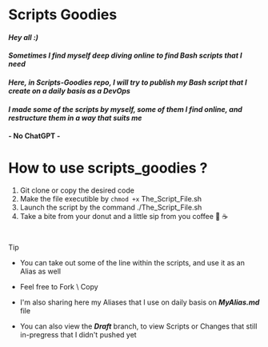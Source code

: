 # Scripts Goodies

#### ___Hey all :)___
#### ___Sometimes I find myself deep diving online to find Bash scripts that I need___
#### ___Here, in Scripts-Goodies repo, I will try to publish my Bash script that I create on a daily basis as a DevOps___
#### ___I made some of the scripts by myself, some of them I find online, and restructure them in a way that suits me___
#### - No ChatGPT -

# 

# How to use scripts_goodies ?
1. Git clone or copy the desired code
2. Make the file executible by `chmod +x` The_Script_File.sh
3. Launch the script by the command ./The_Script_File.sh
4. Take a bite from your donut and a little sip from you coffee 🍩 ☕

#

> [!TIP]
> 
> - You can take out some of the line within the scripts, and use it as an Alias as well
>
> - Feel free to Fork \ Copy
>
> - I'm also sharing here my Aliases that I use on daily basis on ___MyAlias.md___ file
>
> - You can also view the ___Draft___ branch, to view Scripts or Changes that still in-pregress that I didn't pushed yet